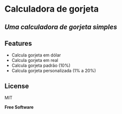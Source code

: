 # Calculadora de gorjeta
## _Uma calculadora de gorjeta simples_

## Features
- Calcula gorjeta em dólar
- Calcula gorjeta em real
- Calcula gorjeta padrão (10%)
- Calcula gorjeta personalizada (1% a 20%)

## License

MIT

**Free Software**
